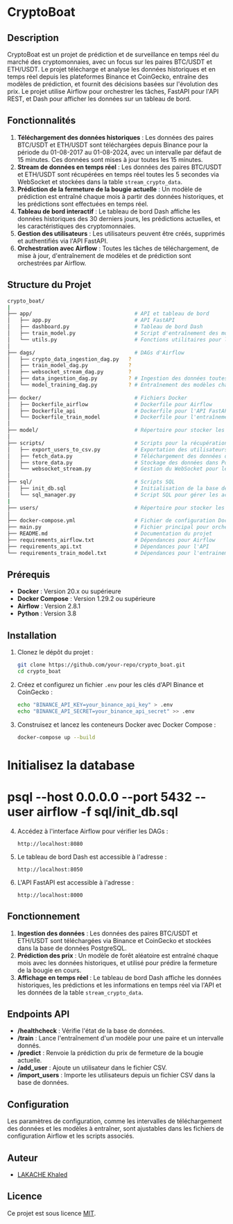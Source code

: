 
# CryptoBoat

## Description
CryptoBoat est un projet de prédiction et de surveillance en temps réel du marché des cryptomonnaies, avec un focus sur les paires BTC/USDT et ETH/USDT. Le projet télécharge et analyse les données historiques et en temps réel depuis les plateformes Binance et CoinGecko, entraîne des modèles de prédiction, et fournit des décisions basées sur l'évolution des prix. Le projet utilise Airflow pour orchestrer les tâches, FastAPI pour l'API REST, et Dash pour afficher les données sur un tableau de bord.

## Fonctionnalités
1. **Téléchargement des données historiques** : Les données des paires BTC/USDT et ETH/USDT sont téléchargées depuis Binance pour la période du 01-08-2017 au 01-08-2024, avec un intervalle par défaut de 15 minutes. Ces données sont mises à jour toutes les 15 minutes.
2. **Stream de données en temps réel** : Les données des paires BTC/USDT et ETH/USDT sont récupérées en temps réel toutes les 5 secondes via WebSocket et stockées dans la table `stream_crypto_data`.
3. **Prédiction de la fermeture de la bougie actuelle** : Un modèle de prédiction est entraîné chaque mois à partir des données historiques, et les prédictions sont effectuées en temps réel.
4. **Tableau de bord interactif** : Le tableau de bord Dash affiche les données historiques des 30 derniers jours, les prédictions actuelles, et les caractéristiques des cryptomonnaies.
5. **Gestion des utilisateurs** : Les utilisateurs peuvent être créés, supprimés et authentifiés via l'API FastAPI.
6. **Orchestration avec Airflow** : Toutes les tâches de téléchargement, de mise à jour, d'entraînement de modèles et de prédiction sont orchestrées par Airflow.

## Structure du Projet

```bash
crypto_boat/
|
├── app/                                 # API et tableau de bord
│   ├── app.py                           # API FastAPI
│   ├── dashboard.py                     # Tableau de bord Dash
│   ├── train_model.py                   # Script d'entraînement des modèles
│   └── utils.py                         # Fonctions utilitaires pour la base de données
│
├── dags/                                # DAGs d'Airflow
│   ├── crypto_data_ingestion_dag.py   ?
│   ├── train_model_dag.py             ?
│   ├── websocket_stream_dag.py        ?
│   ├── data_ingestion_dag.py          ? # Ingestion des données toutes les 15 minutes
│   └── model_training_dag.py          ? # Entraînement des modèles chaque mois
│
├── docker/                              # Fichiers Docker
│   ├── Dockerfile_airflow               # Dockerfile pour Airflow
│   ├── Dockerfile_api                   # Dockerfile pour l'API FastAPI
│   └── Dockerfile_train_model           # Dockerfile pour l'entraînement des modèles
│
├── model/                               # Répertoire pour stocker les modèles entraînés (.pkl)
│
├── scripts/                             # Scripts pour la récupération et le stockage des données
│   ├── export_users_to_csv.py           # Exportation des utilisateurs dans un fichier CSV
│   ├── fetch_data.py                    # Téléchargement des données de CoinGecko et Binance
│   ├── store_data.py                    # Stockage des données dans PostgreSQL
│   └── websocket_stream.py              # Gestion du WebSocket pour les données en temps réel
│
├── sql/                                 # Scripts SQL
│   ├── init_db.sql                      # Initialisation de la base de données
│   └── sql_manager.py                   # Script SQL pour gérer les actions sur les données
|
├── users/                               # Répertoire pour stocker les fichiers CSV des utilisateurs
│
├── docker-compose.yml                   # Fichier de configuration Docker Compose
├── main.py                              # Fichier principal pour orchestrer l'exécution du projet
├── README.md                            # Documentation du projet
├── requirements_airflow.txt             # Dépendances pour Airflow
├── requirements_api.txt                 # Dépendances pour l'API
└── requirements_train_model.txt         # Dépendances pour l'entrainement du modèle
```

## Prérequis

- **Docker** : Version 20.x ou supérieure
- **Docker Compose** : Version 1.29.2 ou supérieure
- **Airflow** : Version 2.8.1
- **Python** : Version 3.8

## Installation

1. Clonez le dépôt du projet :
   ```bash
   git clone https://github.com/your-repo/crypto_boat.git
   cd crypto_boat
   ```

2. Créez et configurez un fichier `.env` pour les clés d'API Binance et CoinGecko :
   ```bash
   echo "BINANCE_API_KEY=your_binance_api_key" > .env
   echo "BINANCE_API_SECRET=your_binance_api_secret" >> .env
   ```

3. Construisez et lancez les conteneurs Docker avec Docker Compose :
   ```bash
   docker-compose up --build
   ```

# Initialisez la database
# psql --host 0.0.0.0 --port 5432 --user airflow -f sql/init_db.sql

4. Accédez à l'interface Airflow pour vérifier les DAGs : 
   ```
   http://localhost:8080
   ```

5. Le tableau de bord Dash est accessible à l'adresse :
   ```
   http://localhost:8050
   ```

6. L'API FastAPI est accessible à l'adresse :
   ```
   http://localhost:8000
   ```

## Fonctionnement

1. **Ingestion des données** : Les données des paires BTC/USDT et ETH/USDT sont téléchargées via Binance et CoinGecko et stockées dans la base de données PostgreSQL.
2. **Prédiction des prix** : Un modèle de forêt aléatoire est entraîné chaque mois avec les données historiques, et utilisé pour prédire la fermeture de la bougie en cours.
3. **Affichage en temps réel** : Le tableau de bord Dash affiche les données historiques, les prédictions et les informations en temps réel via l'API et les données de la table `stream_crypto_data`.

## Endpoints API

- **/healthcheck** : Vérifie l'état de la base de données.
- **/train** : Lance l'entraînement d'un modèle pour une paire et un intervalle donnés.
- **/predict** : Renvoie la prédiction du prix de fermeture de la bougie actuelle.
- **/add_user** : Ajoute un utilisateur dans le fichier CSV.
- **/import_users** : Importe les utilisateurs depuis un fichier CSV dans la base de données.

## Configuration

Les paramètres de configuration, comme les intervalles de téléchargement des données et les modèles à entraîner, sont ajustables dans les fichiers de configuration Airflow et les scripts associés.

## Auteur

- [LAKACHE Khaled](https://github.com/Klakache)

## Licence

Ce projet est sous licence [MIT](LICENSE).
